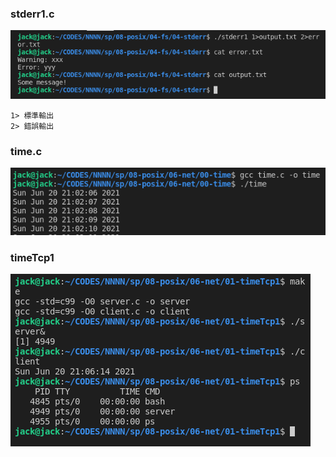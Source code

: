 ### stderr1.c

![picture](https://github.com/WWW-Jack/sp109b/blob/main/final/picture/stderr1.png)

```
1> 標準輸出
2> 錯誤輸出
```

### time.c

![picture](https://github.com/WWW-Jack/sp109b/blob/main/final/picture/time.png)

### timeTcp1

![picture](https://github.com/WWW-Jack/sp109b/blob/main/final/picture/timeTcp1.png)